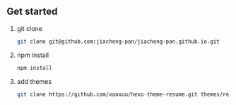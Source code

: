 ## Get started

1. git clone

   ```bash
   git clone git@github.com:jiacheng-pan/jiacheng-pan.github.io.git
   ```

2. npm install

   ```bash
   npm install
   ```

3. add themes

   ```bash
   git clone https://github.com/xaoxuu/hexo-theme-resume.git themes/resume
   ```
